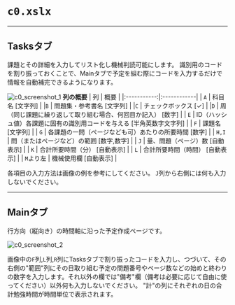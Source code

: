 ```c0.xslx```
=============


-----
## Tasksタブ
課題とその詳細を入力してリスト化し機械判読可能にします。
識別用のコードを割り振っておくことで、Mainタブで予定を組む際にコードを入力するだけで情報を自動補完できるようになります。

![c0_screenshot_1](https://user-images.githubusercontent.com/42954293/106844906-19bc8680-66ed-11eb-9d79-e658b5c2ed5b.png)
**列の概要**
| 列 | 概要 |
|:-----------:|:------------|
| ```A``` | 科目名 [文字列] |
|```B``` | 問題集・参考書名 [文字列] |
|```C``` | チェックボックス [✓] |
|```D``` | 周（同じ課題に繰り返して取り組む場合、何回目か記入） [数字] |
| ```E``` | ID（ハッシュ値）各課題に固有の識別用コードを与える [半角英数字文字列] |
| ```F``` | 課題名 [文字列] |
| ```G``` | 各課題の一問（ページなども可）あたりの所要時間 [数字] |
| ```H,I``` | 問（またはページなど）の範囲 [数字,数字] |
| ```J``` | 量、問題（ページ）数 [自動表示] |
| ```K``` | 合計所要時間（分） [自動表示] |
| ```L``` | 合計所要時間（時間） [自動表示] |
| ```M```より左 | 機械使用欄 [自動表示] |

各項目の入力方法は画像の例を参考にしてください。
```J```列から右側には何も入力しないでください。

-----
## Mainタブ
行方向（縦向き）の時間軸に沿った予定作成ページです。

![c0_screenshot_2](https://user-images.githubusercontent.com/42954293/106845237-e0d0e180-66ed-11eb-8e7d-4cc8130415b2.png)

画像中の```F```列,```L```列,```R```列にTasksタブで割り振ったコードを入力し、つづいて、その右側の"範囲"列にその日取り組む予定の問題番号やページ数などの始めと終わりの数字を入力します。それ以外の欄では"備考"欄（備考は必要に応じて自由に使ってください）以外何も入力しないでください。
"計"の列にそれぞれの日の合計勉強時間が時間単位で表示されます。
